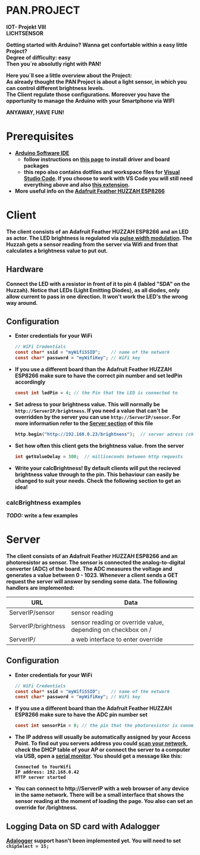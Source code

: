 # PAN.PROJECT
<b>IOT- Projekt VIII<b><br />
<b>LICHTSENSOR<b>



Getting started with Arduino?
Wanna get confortable within a easy little Project?<br />
Degree of difficulty: easy<br />
<b>Then you´re absolutly right with PAN!<b>
  
Here you´ll see a little overview about the Project:<br />
As already thought the PAN Project is about a light sensor, in which you can control different brightness levels.<br />
The Client regulate those configurations. Moreover you have the opportunity to manage the Arduino with your Smartphone via WIFI <br />

<b>ANYAWAY, HAVE FUN!<b>


# Prerequisites
* [Arduino Software IDE](https://www.arduino.cc/en/Main/Software)
  * follow instructions on [this page](https://learn.adafruit.com/adafruit-feather-huzzah-esp8266/using-arduino-ide) to install driver and board packages
  * this repo also contains dotfiles and workspace files for [Visual Studio Code](https://code.visualstudio.com/). If you choose to work with VS Code you will still need everything above and also [this extension](https://marketplace.visualstudio.com/items?itemName=vsciot-vscode.vscode-arduino).
* More useful info on the [Adafruit Feather HUZZAH ESP8266](https://learn.adafruit.com/adafruit-feather-huzzah-esp8266/overview)

# Client
The client consists of an Adafruit Feather HUZZAH ESP8266 and an LED as actor. The LED brightness is regulated via [pulse width modulation](https://www.arduino.cc/en/pmwiki.php?n=Reference/AnalogWrite). The Huzzah gets a sensor reading from the server via Wifi and from that calculates a brightness value to put out.
## Hardware
Connect the LED with a resistor in front of it to pin 4 (labled "SDA" on the Huzzah). Notice that LEDs (Light Emitting Diodes), as all diodes, only allow current to pass in one direction. It won't work the LED's the wrong way around.
## Configuration
* Enter credentials for your WiFi
  ```c
  // WiFi Credentials
  const char* ssid = "myWifiSSID";    // name of the network
  const char* password = "myWifiKey"; // WiFi key
  ```
* If you use a different board than the Adafruit Feather HUZZAH ESP8266 make sure to have the correct pin number and set ledPin accordingly
  ```c
  const int ledPin = 4; // the Pin that the LED is connected to
  ```  
* Set adress to your brightness value. This will normally be `http://ServerIP/brightness`. If you need a value that can't be overridden by the server you can use `http://ServerIP/sensor`. For more information refer to the [Server section](#Server) of this file
  ```c
  http.begin("http://192.168.0.23/brightness");  // server adress (change to your server's address)
  ```
* Set how often this client gets the brightness value. from the server
  ```c
  int getValueDelay = 300;  // milliseconds between http requests
  ```
* Write your calcBrightness! By default clients will put the recieved brightness value through to the pin. This behaviour can easily be changed to suit your needs. Check the following section to get an idea!
### calcBrightness examples
_TODO:_ write a few examples


# Server
The client consists of an Adafruit Feather HUZZAH ESP8266 and an photoresistor as sensor. The sensor is connected the analog-to-digital converter (ADC) of the board. The ADC measures the voltage and generates a value between 0 - 1023.
Whenever a client sends a GET request the server will answer by sending some data. The following handlers are implemented:

| URL                 | Data           |
| ------------------- | -------------- |
| ServerIP/sensor     | sensor reading | 
| ServerIP/brightness | sensor reading or override value, depending on checkbox on / |
| ServerIP/           | a web interface to enter override |

## Configuration
* Enter credentials for your WiFi
  ```c
  // WiFi Credentials
  const char* ssid = "myWifiSSID";    // name of the network
  const char* password = "myWifiKey"; // WiFi key
  ```
* If you use a different board than the Adafruit Feather HUZZAH ESP8266 make sure to have the ADC pin number set
  ```c
  const int sensorPin = 0; // the pin that the photoresistor is connected to
  ```  
* The IP address will usually be automatically assigned by your Access Point. To find out you servers address you could [scan your network](https://askubuntu.com/a/224567), check the DHCP table of your AP or connect the server to a computer via USB, open a [serial monitor](https://www.arduino.cc/en/Guide/Environment#toc12). You should get a message like this:
  ```
  Connected to YourWifi
  IP address: 192.168.0.42
  HTTP server started
  ```
* You can connect to http://ServerIP with a web browser of any device in the same network. There will be a small interface that shows the sensor reading at the moment of loading the page. You also can set an override for /brightness.


## Logging Data on SD card with Adalogger
[Adalogger](https://learn.adafruit.com/adafruit-feather-m0-adalogger/using-the-sd-card#) support hasn't been implemented yet. You will need to set `chipSelect = 15;`